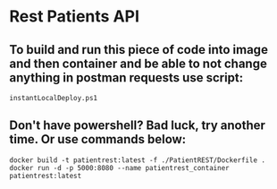 # Rest Patients API
## To build and run this piece of code into image and then container and be able to not change anything in postman requests use script:

```
instantLocalDeploy.ps1
```

## Don't have powershell? Bad luck, try another time. Or use commands below:

```
docker build -t patientrest:latest -f ./PatientREST/Dockerfile .
docker run -d -p 5000:8080 --name patientrest_container patientrest:latest
```
